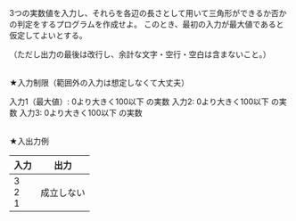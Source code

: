 3つの実数値を入力し、それらを各辺の長さとして用いて三角形ができるか否かの判定をするプログラムを作成せよ。
このとき、最初の入力が最大値であると仮定してよいとする。

（ただし出力の最後は改行し、余計な文字・空行・空白は含まないこと。）

<br>
★入力制限（範囲外の入力は想定しなくて大丈夫）

入力1（最大値）: 0より大きく100以下 の実数
入力2: 0より大きく100以下 の実数
入力3: 0より大きく100以下 の実数

<br>
★入出力例

|入力|出力|
| -------- | -------- |
|3<br>2<br>1|成立しない|
